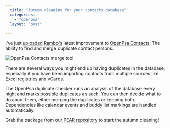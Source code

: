 ```yaml
---
  title: "Autumn cleaning for your contacts database"
  categories: 
    - "openpsa"
  layout: "post"

---
```

I've just [uploaded][4] [Rambo's][1] latest improvement to [OpenPsa Contacts][2]: The ability to find and merge duplicate contact persons.

![OpenPsa Contacts merge tool](http://bergie.iki.fi/midcom-serveattachmentguid-1163f9032a4837167d747967fcfc17be/openpsa_contacts_duplicate_merge_small.jpg)

There are several ways you might end up having duplicates in the database, especially if you have been importing contacts from multiple sources like Excel registries and vCards.

The OpenPsa duplicate checker runs an analysis of the database every night and marks possible duplicates as such. You can then decide what to do about them, either merging the duplicates or keeping both. Dependencies like calendar events and buddy list markings are handled automatically.

Grab the package from our [PEAR repository][3] to start the autumn cleaning!

[1]: http://www.midgard-project.org/community/whoswho/rambo.html
[2]: http://www.openpsa.org/version2/openpsa/contacts.html
[3]: http://pear.midcom-project.org/
[4]: http://pear.midcom-project.org/index.php?package=org_openpsa_contacts&release=2.1.0&downloads
